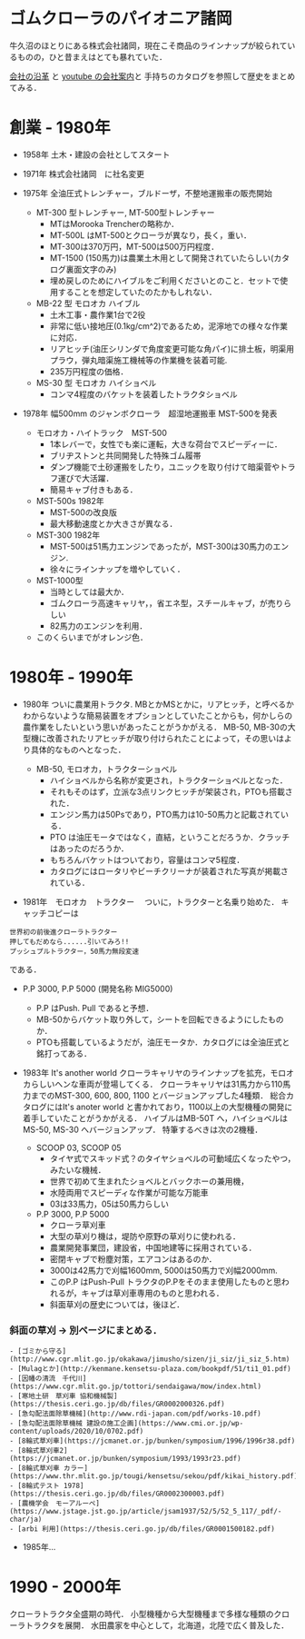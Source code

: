 # ゴムクローラのパイオニア諸岡

牛久沼のほとりにある株式会社諸岡，現在こそ商品のラインナップが絞られているものの，ひと昔まえはとても暴れていた．

[会社の沿革](https://www.morooka.co.jp/company/history) と
[youtube の会社案内](https://www.youtube.com/watch?v=EO0QuQMJbwk)と
手持ちのカタログを参照して歴史をまとめてみる．

# 創業 - 1980年
- 1958年 土木・建設の会社としてスタート
- 1971年 株式会社諸岡　に社名変更
- 1975年 全油圧式トレンチャー，ブルドーザ，不整地運搬車の販売開始
  - MT-300 型トレンチャー, MT-500型トレンチャー
    - MTはMorooka Trencherの略称か．
    - MT-500L はMT-500とクローラが異なり，長く，重い．
    - MT-300は370万円，MT-500は500万円程度．
    - MT-1500 (150馬力)は農業土木用として開発されていたらしい(カタログ裏面文字のみ)
    - 埋め戻しのためにハイブルをご利用くださいとのこと．セットで使用することを想定していたのたかもしれない．
  - MB-22 型 モロオカ ハイブル
    - 土木工事・農作業1台で2役
    - 非常に低い接地圧(0.1kg/cm^2)であるため，泥濘地での様々な作業に対応．
    - リアヒッチ(油圧シリンダで角度変更可能な角パイ)に排土板，明渠用プラウ，弾丸暗渠施工機械等の作業機を装着可能.
    - 235万円程度の価格．
  - MS-30 型 モロオカ ハイショベル
    - コンマ4程度のバケットを装着したトラクタショベル
   
- 1978年 幅500mm のジャンボクローラ　超湿地運搬車 MST-500を発表
  - モロオカ・ハイトラック　MST-500
    - 1本レバーで，女性でも楽に運転，大きな荷台でスピーディーに．
    - ブリヂストンと共同開発した特殊ゴム履帯
    - ダンプ機能で土砂運搬をしたり，ユニックを取り付けて暗渠菅やトラフ運びで大活躍．
    - 簡易キャブ付きもある．
  - MST-500s 1982年
    - MST-500の改良版
    - 最大移動速度とか大きさが異なる．
  - MST-300 1982年
    - MST-500は51馬力エンジンであったが，MST-300は30馬力のエンジン.
    - 徐々にラインナップを増やしていく．
  - MST-1000型
    - 当時としては最大か．
    - ゴムクローラ高速キャリヤ，，省エネ型，スチールキャブ，が売りらしい
    - 82馬力のエンジンを利用．
  - このくらいまでがオレンジ色．

# 1980年 - 1990年

- 1980年 ついに農業用トラクタ.
MBとかMSとかに，リアヒッチ，と呼べるかわからないような簡易装置をオプションとしていたことからも，何かしらの農作業をしたいという思いがあったことがうかがえる．
MB-50, MB-30の大型機に改善されたリアヒッチが取り付けられたことによって，その思いはより具体的なものへとなった．
  - MB-50, モロオカ，トラクターショベル
    - ハイショベルから名称が変更され，トラクターショベルとなった．
    - それもそのはず，立派な3点リンクヒッチが架装され，PTOも搭載された．
    - エンジン馬力は50Psであり，PTO馬力は10-50馬力と記載されている．
    - PTO は油圧モータではなく，直結，ということだろうか．クラッチはあったのだろうか．
    - もちろんバケットはついており，容量はコンマ5程度．
    - カタログにはロータリやビーチクリーナが装着された写真が掲載されている．

- 1981年　モロオカ　トラクター　
ついに，トラクターと名乗り始めた．
キャッチコピーは
```
世界初の前後進クローラトラクター
押してもだめなら......引いてみろ!!
プッシュプルトラクター，50馬力無段変速
```
である．
  - P.P 3000, P.P 5000 (開発名称 MIG5000)
    - P.P はPush. Pull であると予想．
    - MB-50からバケット取り外して，シートを回転できるようにしたものか．
    - PTOも搭載しているようだが，油圧モータか．カタログには全油圧式と銘打ってある．

- 1983年 It's another world
クローラキャリヤのラインナップを拡充，モロオカらしいヘンな車両が登場してくる．
クローラキャリヤは31馬力から110馬力までのMST-300, 600, 800, 1100 とバージョンアップした4種類．
総合カタログにはIt's anoter world と書かれており，1100以上の大型機種の開発に着手していたことがうかがえる．
ハイブルはMB-50T へ，ハイショベルはMS-50, MS-30 へバージョンアップ．
特筆するべきは次の2機種．
  - SCOOP 03, SCOOP 05
    - タイヤ式でスキッド式？のタイヤショベルの可動域広くなったやつ，みたいな機械．
    - 世界で初めて生まれたショベルとバックホーの兼用機，
    - 水陸両用でスピーディな作業が可能な万能車
    - 03は33馬力，05は50馬力らしい
  - P.P 3000, P.P 5000
    - クローラ草刈車
    - 大型の草刈り機は，堤防や原野の草刈りに使われる．
    - 農業開発事業団，建設省，中国地建等に採用されている．
    - 密閉キャブで粉塵対策，エアコンはあるのか．
    - 3000は42馬力で刈幅1600mm, 5000は50馬力で刈幅2000mm.
    - このP.P はPush-Pull トラクタのP.Pをそのまま使用したものと思われるが，キャブは草刈車専用のものと思われる．
    - 斜面草刈の歴史については，後ほど．

### 斜面の草刈 -> 別ページにまとめる．
    - [ゴミから守る](http://www.cgr.mlit.go.jp/okakawa/jimusho/sizen/ji_siz/ji_siz_5.htm)
    - [Mulagとか](http://kenmane.kensetsu-plaza.com/bookpdf/51/ti1_01.pdf)
    - [因幡の清流　千代川](https://www.cgr.mlit.go.jp/tottori/sendaigawa/mow/index.html)
    - [寒地土研　草刈車 協和機械製](https://thesis.ceri.go.jp/db/files/GR0002000326.pdf)
    - [急勾配法面除草機械](http://www.rdi-japan.com/pdf/works-10.pdf)
    - [急勾配法面除草機械 建設の施工企画](https://www.cmi.or.jp/wp-content/uploads/2020/10/0702.pdf)
    - [8輪式草刈車](https://jcmanet.or.jp/bunken/symposium/1996/1996r38.pdf)
    - [8輪式草刈車2](https://jcmanet.or.jp/bunken/symposium/1993/1993r23.pdf)
    - [8輪式草刈車 カラー](https://www.thr.mlit.go.jp/tougi/kensetsu/sekou/pdf/kikai_history.pdf)
    - [8輪式テスト 1978](https://thesis.ceri.go.jp/db/files/GR0002300003.pdf)
    - [農機学会　モーアルーペ](https://www.jstage.jst.go.jp/article/jsam1937/52/5/52_5_117/_pdf/-char/ja)
    - [arbi 利用](https://thesis.ceri.go.jp/db/files/GR0001500182.pdf)

- 1985年... 

# 1990 - 2000年

クローラトラクタ全盛期の時代．
小型機種から大型機種まで多様な種類のクローラトラクタを展開．
水田農家を中心として，北海道，北陸で広く普及した．
